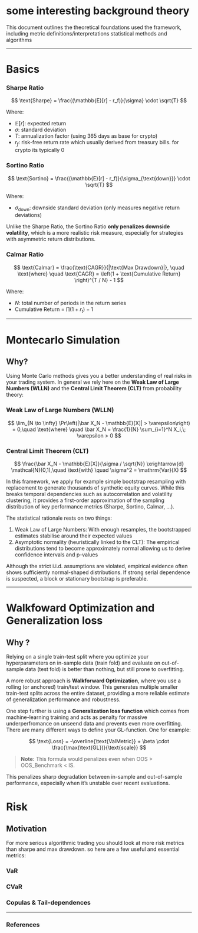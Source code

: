# some interesting background theory

This document outlines the theoretical foundations used the framework, including metric definitions/interpretations statistical methods and algorithms

---

# Basics
### Sharpe Ratio
$$
\text{Sharpe} = \frac{(\mathbb{E}[r] - r_f)}{\sigma} \cdot \sqrt{T}
$$

Where:

- $\mathbb{E}[r]$: expected return  
- $\sigma$: standard deviation  
- $T$: annualization factor (using 365 days as base for crypto)
- $r_f$: risk-free return rate which usually derived from treasury bills. for crypto its typically 0 

### Sortino Ratio

$$
\text{Sortino} = \frac{(\mathbb{E}[r] - r_f)}{\sigma_{\text{down}}} \cdot \sqrt{T}
$$

Where:

- $\sigma_{\text{down}}$: downside standard deviation (only measures negative return deviations)

Unlike the Sharpe Ratio, the Sortino Ratio **only penalizes downside volatility**, which is a more realistic risk measure, especially for strategies with asymmetric return distributions.

### Calmar Ratio

$$
\text{Calmar} = \frac{\text{CAGR}}{|\text{Max Drawdown}|}, \quad \text{where} \quad 
\text{CAGR} = \left(1 + \text{Cumulative Return} \right)^{T / N} - 1
$$

Where:
- $N$: total number of periods in the return series
- Cumulative Return = $\prod (1 + r_t) - 1$

---

# Montecarlo Simulation
## Why?
Using Monte Carlo methods gives you a better understanding of real risks in your trading system. In general we rely here on the **Weak Law of Large Numbers (WLLN)** and the **Central Limit Theorem (CLT)** from probability theory:

### Weak Law of Large Numbers (WLLN)
$$
\lim_{N \to \infty} \Pr\left(|\bar X_N - \mathbb{E}[X]| > \varepsilon\right) = 0,\quad \text{where} \quad \bar X_N = \frac{1}{N} \sum_{i=1}^N X_i,\; \varepsilon > 0
$$

### Central Limit Theorem (CLT)
$$
\frac{\bar X_N - \mathbb{E}[X]}{\sigma / \sqrt{N}} \xrightarrow{d} \mathcal{N}(0,1),\quad \text{with} \quad \sigma^2 = \mathrm{Var}(X)
$$

In this framework, we apply for example simple bootstrap resampling with replacement to generate thousands of synthetic equity curves. While this breaks temporal dependencies such as autocorrelation and volatility clustering, it provides a first-order approximation of the sampling distribution of key performance metrics (Sharpe, Sortino, Calmar, ...).

The statistical rationale rests on two things:
1. Weak Law of Large Numbers: With enough resamples, the bootstrapped estimates stabilise around their expected values
2. Asymptotic normality (heuristically linked to the CLT): The empirical distributions tend to become approximately normal allowing us to derive confidence intervals and p-values

Although the strict i.i.d. assumptions are violated, empirical evidence often shows sufficiently normal-shaped distributions. If strong serial dependence is suspected, a block or stationary bootstrap is preferable.

---

# Walkfoward Optimization and Generalization loss
## Why ?

Relying on a single train-test split where you optimize your hyperparameters on in-sample data (train fold) and evaluate on out-of-sample data (test fold) is better than nothing, but still prone to overfitting.

A more robust approach is **Walkforward Optimization**, where you use a rolling (or anchored) train/test window. This generates multiple smaller train-test splits across the entire dataset, providing a more reliable estimate of generalization performance and robustness.

One step further is using a **Generalization loss function** which comes from machine-learning training and acts as penalty for massive underperfromance on unseend data and prevents even more overfitting. There are many different ways to define your GL-function. One for example:

$$
\text{Loss} = -\overline{\text{ValMetric}} + \beta \cdot \frac{\max(\text{GL})}{\text{scale}}
$$

> **Note:** This formula would penalizes even when OOS > OOS_Benchmark < IS.

This penalizes sharp degradation between in-sample and out-of-sample performance, especially when it’s unstable over recent evaluations.



# Risk
## Motivation   

For more serious algorithmic trading you should look at more risk metrics than sharpe and max drawdown. so here are a few useful and essential metrics:

### VaR 


### CVaR


### Copulas & Tail-dependences


---

### References
